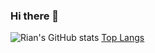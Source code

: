 ### Hi there 👋
![Rian's GitHub stats](https://github-readme-stats.vercel.app/api?username=Rian-Tan&count_private=true&show_icons=true&theme=nord)
[Top Langs](https://github-readme-stats.vercel.app/api/top-langs/?username=Rian-Tan&theme=cobalt&layout=nord)</br>
<!--
**Rian-Tan/Rian-Tan** is a ✨ _special_ ✨ repository because its `README.md` (this file) appears on your GitHub profile.

Here are some ideas to get you started:

- 🔭 I’m currently working on ...
- 🌱 I’m currently learning ...
- 👯 I’m looking to collaborate on ...
- 🤔 I’m looking for help with ...
- 💬 Ask me about ...
- 📫 How to reach me: ...
- 😄 Pronouns: ...
- ⚡ Fun fact: ...
-->
